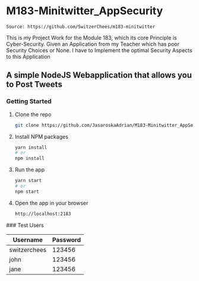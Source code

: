 # M183-Minitwitter_AppSecurity

    Source: https://github.com/SwitzerChees/m183-minitwitter
 
 This is my Project Work for the Module 183, which its core Principle is Cyber-Security. Given an Application from my Teacher which has poor Security Choices or None. I have to Implement the optimal Security Aspects to this Application

## A simple NodeJS Webapplication that allows you to Post Tweets

### Getting Started

1. Clone the repo
   ```sh
   git clone https://github.com/JasaroskaAdrian/M183-Minitwitter_AppSecurity
   ```
2. Install NPM packages
   ```sh
   yarn install
   # or
   npm install
   ```
3. Run the app
   ```sh
   yarn start
   # or
   npm start
   ```
4. Open the app in your browser
   ```sh
   http://localhost:2183
   ```

### Test Users

| Username     | Password |
| ------------ | -------- |
| switzerchees | 123456   |
| john         | 123456   |
| jane         | 123456   |


